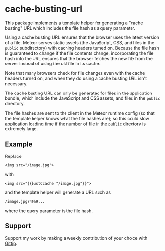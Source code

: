 # cache-busting-url

This package implements a template helper for generating a "cache
busting" URL which includes the file hash as a query parameter.

Using a cache busting URL ensures that the browser uses the latest
version of a file.  Meteor serves static assets (the JavaScript, CSS,
and files in the `public` subdirectory) with caching headers turned
on.  Because the file hash is guaranteed to change if the file
contents change, incorporating the file hash into the URL ensures that
the browser fetches the new file from the server instead of using the
old file in its cache.

Note that many browsers check for file changes even with the cache
headers turned on, and when they do using a cache busting URL isn't
necessary.

The cache busting URL can only be generated for files in the
application bundle, which include the JavaScript and CSS assets, and
files in the `public` directory.

The file hashes are sent to the client in the Meteor runtime config
(so that the template helper knows what the file hashes are); so this
could slow application loading time if the number of file in the
`public` directory is extremely large.


## Example

Replace

    <img src="/image.jpg">

with

    <img src="{{bustCcache "/image.jpg"}}">

and the template helper will generate a URL such as

    /image.jpg?40a9...

where the query parameter is the file hash.


## Support

Support my work by making a weekly contribution of your choice with
[Gittip](https://www.gittip.com/awwx/).
